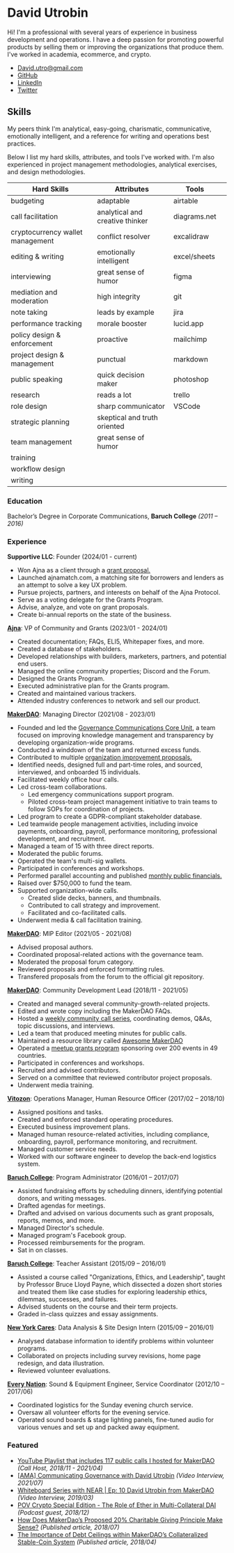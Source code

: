 # David Utrobin

Hi! I'm a professional with several years of experience in business development and operations. I have a deep passion for promoting powerful products by selling them or improving the organizations that produce them. I've worked in academia, ecommerce, and crypto.

- David.utro@gmail.com
- [GitHub](https://github.com/Davidutro)
- [LinkedIn](https://www.linkedin.com/in/davidutrobin7777)
- [Twitter](https://twitter.com/davidutro)

## Skills

My peers think I'm analytical, easy-going, charismatic, communicative, emotionally intelligent, and a reference for writing and operations best practices.

Below I list my hard skills, attributes, and tools I've worked with. I'm also experienced in project management methodologies, analytical exercises, and design methodologies.

| **Hard Skills** | **Attributes** | **Tools** |  |
|---|---|---|---|
| budgeting | adaptable | airtable |  |
| call facilitation | analytical and creative thinker | diagrams.net |  |
| cryptocurrency wallet management | conflict resolver | excalidraw |  |
| editing & writing | emotionally intelligent | excel/sheets |  |
| interviewing | great sense of humor | figma |  |
| mediation and moderation | high integrity | git |  |
| note taking | leads by example | jira |  |
| performance tracking | morale booster | lucid.app |  |
| policy design & enforcement | proactive | mailchimp |  |
| project design & management | punctual | markdown |  |
| public speaking | quick decision maker | photoshop |  |
| research | reads a lot | trello |  |
| role design | sharp communicator | VSCode |  |
| strategic planning | skeptical and truth oriented |  |  |
| team management | great sense of humor |  |  |
| training |  |  |  |
| workflow design |  |  |  |
| writing |  |  |  |

### Education

Bachelor’s Degree in Corporate Communications, **Baruch College** _(2011 – 2016)_

### Experience

**Supportive LLC**: Founder (2024/01 - current)

- Won Ajna as a client through a [grant proposal.](https://forum.ajna.finance/t/community-business-development-and-grants-support-proposal/110/1)
- Launched ajnamatch.com, a matching site for borrowers and lenders as an attempt to solve a key UX problem.
- Pursue projects, partners, and interests on behalf of the Ajna Protocol.
- Serve as a voting delegate for the Grants Program.
- Advise, analyze, and vote on grant proposals.
- Create bi-annual reports on the state of the business.

**[Ajna](https://ajna.finance/)**: VP of Community and Grants (2023/01 - 2024/01)

- Created documentation; FAQs, ELI5, Whitepaper fixes, and more.
- Created a database of stakeholders.
- Developed relationships with builders, marketers, partners, and potential end users.
- Managed the online community properties; Discord and the Forum.
- Designed the Grants Program.
- Executed administrative plan for the Grants program.
- Created and maintained various trackers.
- Attended industry conferences to network and sell our product.

**[MakerDAO](https://makerdao.com/)**: Managing Director (2021/08 - 2023/01)

- Founded and led the [Governance Communications Core Unit](https://mips.makerdao.com/mips/details/MIP39c2SP30), a team focused on improving knowledge management and transparency by developing organization-wide programs.
- Conducted a winddown of the team and returned excess funds.
- Contributed to multiple [organization improvement proposals.](https://mips.makerdao.com/mips/list?search=davidutro&orderDirection=ASC&hideParents=false&)
- Identified needs, designed full and part-time roles, and sourced, interviewed, and onboarded 15 individuals.
- Facilitated weekly office hour calls.
- Led cross-team collaborations.
  - Led emergency communications support program.
  - Piloted cross-team project management initiative to train teams to follow SOPs for coordination of projects.
- Led program to create a GDPR-compliant stakeholder database.
- Led teamwide people management activities, including invoice payments, onboarding, payroll, performance monitoring, professional development, and recruitment.
- Managed a team of 15 with three direct reports.
- Moderated the public forums.
- Operated the team's multi-sig wallets.
- Participated in conferences and workshops.
- Performed parallel accounting and published [monthly public financials.](https://github.com/MakerDAO-Governance-Communications-CU/transparency-reporting)
- Raised over $750,000 to fund the team.
- Supported organization-wide calls.
  - Created slide decks, banners, and thumbnails.
  - Contributed to call strategy and improvement.
  - Facilitated and co-facilitated calls.
- Underwent media & call facilitation training.

**[MakerDAO](https://makerdao.com/)**: MIP Editor (2021/05 - 2021/08)

- Advised proposal authors.
- Coordinated proposal-related actions with the governance team.
- Moderated the proposal forum category.
- Reviewed proposals and enforced formatting rules.
- Transfered proposals from the forum to the official git repository.

**[MakerDAO](https://makerdao.com/)**: Community Development Lead (2018/11 - 2021/05)

- Created and managed several community-growth-related projects.
- Edited and wrote copy including the MakerDAO FAQs.
- Hosted a [weekly community call series](https://www.youtube.com/watch?v=S3NTRcu1sXw&list=PLLzkWCj8ywWP1NPbyf69PUUCus_KsG7FI), coordinating demos, Q&As, topic discussions, and interviews.
- Led a team that produced meeting minutes for public calls.
- Maintained a resource library called [Awesome MakerDAO](https://github.com/makerdao/awesome-makerdao)
- Operated a [meetup grants program](https://blog.makerdao.com/the-maker-foundation-meetup-grants-program-comes-to-an-end/) sponsoring over 200 events in 49 countries.
- Participated in conferences and workshops.
- Recruited and advised contributors.
- Served on a committee that reviewed contributor project proposals.
- Underwent media training.

**[Vitozon](https://www.sellerratings.com/amazon/usa/vitozon)**: Operations Manager, Human Resource Officer (2017/02 – 2018/10)

- Assigned positions and tasks.
- Created and enforced standard operating procedures.
- Executed business improvement plans.
- Managed human resource-related activities, including compliance, onboarding, payroll, performance monitoring, and recruitment.
- Managed customer service needs.
- Worked with our software engineer to develop the back-end logistics system.

**[Baruch College](https://www.baruch.cuny.edu/)**: Program Administrator (2016/01 – 2017/07)

- Assisted fundraising efforts by scheduling dinners, identifying potential donors, and writing messages.
- Drafted agendas for meetings.
- Drafted and advised on various documents such as grant proposals, reports, memos, and more.
- Managed Director's schedule.
- Managed program's Facebook group.
- Processed reimbursements for the program.
- Sat in on classes.

**[Baruch College](https://www.baruch.cuny.edu/)**: Teacher Assistant (2015/09 – 2016/01)

- Assisted a course called "Organizations, Ethics, and Leadership", taught by Professor Bruce Lloyd Payne, which dissected a dozen short stories and treated them like case studies for exploring leadership ethics, dilemmas, successes, and failures.
- Advised students on the course and their term projects.
- Graded in-class quizzes and essay assignments.

**[New York Cares](https://www.newyorkcares.org/)**: Data Analysis & Site Design Intern (2015/09 – 2016/01)

- Analysed database information to identify problems within volunteer programs.
- Collaborated on projects including survey revisions, home page redesign, and data illustration.
- Reviewed volunteer evaluations.

**[Every Nation](https://www.everynation.org/)**: Sound & Equipment Engineer, Service Coordinator (2012/10 – 2017/06)

- Coordinated logistics for the Sunday evening church service.
- Oversaw all volunteer efforts for the evening service.
- Operated sound boards & stage lighting panels, fine-tuned audio for various
venues and set up and packed away equipment.

### Featured

- [YouTube Playlist that includes 117 public calls I hosted for MakerDAO](https://www.youtube.com/playlist?list=PLLzkWCj8ywWP1NPbyf69PUUCus_KsG7FI) _(Call Host, 2018/11 - 2021/04)_
- [[AMA] Communicating Governance with David Utrobin](https://youtu.be/voLdWJ9fMhA) _(Video Interview, 2021/07)_
- [Whiteboard Series with NEAR | Ep: 10 David Utrobin from MakerDAO](https://youtu.be/lhPdUDy1z1s) _(Video Interview, 2019/03)_
- [POV Crypto Special Edition - The Role of Ether in Multi-Collateral DAI](https://anchor.fm/pov-crypto-podcast/episodes/POV-Crypto-Special-Edition---The-Role-of-Ether-in-Multi-Collateral-DAI-e1sfpkm/a-a92qcsr) _(Podcast guest, 2018/12)_
- [How Does MakerDao’s Proposed 20% Charitable Giving Principle Make Sense?](https://medium.com/@davidutrobin/how-does-makerdaos-20-charitable-giving-principle-make-sense-79ded5455e41) _(Published article, 2018/07)_
- [The Importance of Debt Ceilings within MakerDAO’s Collateralized Stable-Coin System](https://medium.com/@davidutrobin/the-importance-of-debt-ceilings-within-the-makerdao-collateralized-stable-coin-system-2a57f0688b50) _(Published article, 2018/04)_
